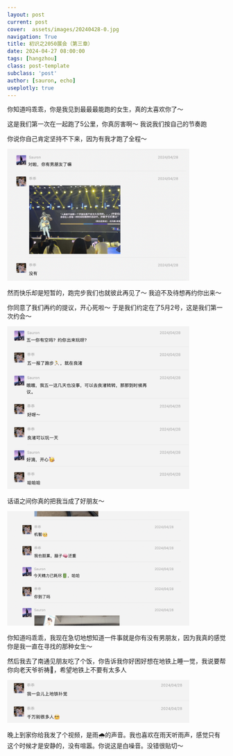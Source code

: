 ```yaml
---
layout: post
current: post
cover:  assets/images/20240428-0.jpg
navigation: True
title: 初识之2050展会（第三章）
date: 2024-04-27 08:00:00
tags: [hangzhou]
class: post-template
subclass: 'post'
author: [sauron, echo]
useplotly: true
---
```


<p>你知道吗乖乖，你是我见到最最最能跑的女生，真的太喜欢你了～</p>

<p>这是我们第一次在一起跑了5公里，你真厉害啊～ 我说我们按自己的节奏跑</p>
<p>你说你自己肯定坚持不下来，因为有我才跑了全程～</p>
<p><img src="assets/images/20240428-1.jpg" alt="20240428-1" width="420" /></p>
<p>然而快乐却是短暂的，跑完步我们也就彼此再见了～ 我迫不及待想再约你出来～</p>
<p>你同意了我们再约的提议，开心死啦～ 于是我们约定在了5月2号，这是我们第一次约会～</p>
<p><img src="assets/images/20240428-3.jpg" alt="20240428-3" width="420" /></p>
<p>话语之间你真的把我当成了好朋友～</p>
<p><img src="assets/images/20240428-2.jpg" alt="20240428-2" width="420" /></p>
<p>你知道吗乖乖，我现在急切地想知道一件事就是你有没有男朋友，因为我真的感觉你是我一直在寻找的那种女生～</p>
<p>然后我去了南通见朋友吃了个饭，你告诉我你好困好想在地铁上睡一觉，我说要帮你向老天爷祈祷🙏，希望地铁上不要有太多人</p>
<p><img src="assets/images/20240428-4.jpg" alt="20240428-4" width="420" /></p>
<p>晚上到家你给我发了个视频，是雨🌧️的声音。我也喜欢在雨天听雨声，感觉只有这个时候才是安静的，没有喧嚣。你说这是白噪音。没错很贴切～</p>
<!--<iframe src="assets/images/20240428-5.mp4" width="600" height="338" frameborder="0" webkitallowfullscreen mozallowfullscreen allowfullscreen></iframe>-->
